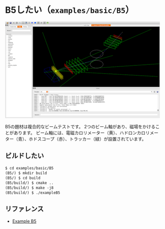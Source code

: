 # B5したい（``examples/basic/B5``）

![](./fig/exampleB5.png)

B5の題材は複合的なビームテストです。
2つのビーム軸があり、磁場をかけることがあります。
ビーム軸には、電磁カロリメーター（黄）、ハドロンカロリメーター（青）、ホドスコープ（赤）、トラッカー（緑）が設置されています。

## ビルドしたい

```console
$ cd examples/basic/B5
(B5/) $ mkdir build
(B5/) $ cd build
(B5/build/) $ cmake ..
(B5/build/) $ make -j8
(B5/build/) $ ./exampleB5
```

## リファレンス

- [Example B5](https://geant4-userdoc.web.cern.ch/Doxygen/examples_doc/html/ExampleB5.html)
